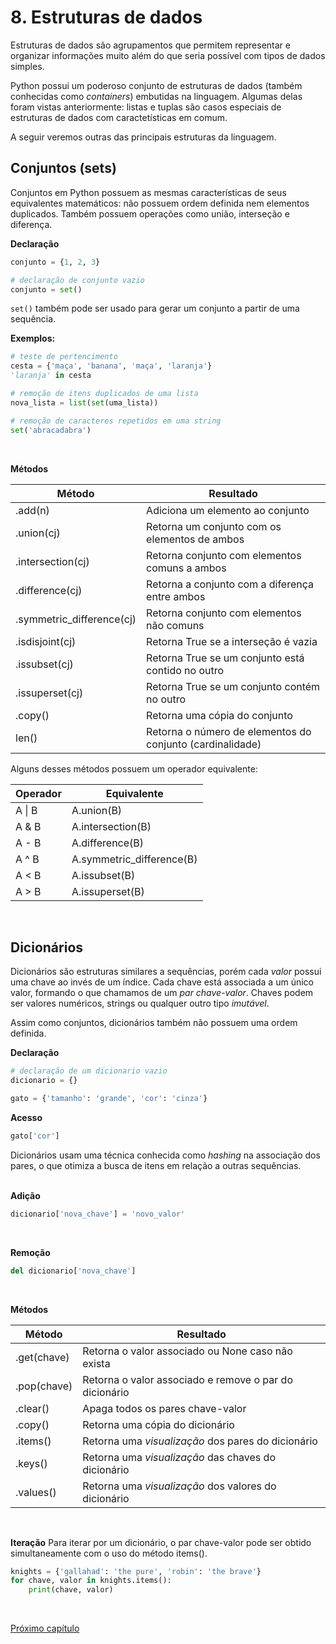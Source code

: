 # 8. Estruturas de dados

Estruturas de dados são agrupamentos que permitem representar e organizar informações muito além do que seria possível com tipos de dados simples. 

Python possui um poderoso conjunto de estruturas de dados (também conhecidas como *containers*) embutidas na linguagem. Algumas delas foram vistas anteriormente: listas e tuplas são casos especiais de estruturas de dados com caractetísticas em comum. 

A seguir veremos outras das principais estruturas da linguagem.
<br>

## Conjuntos (sets)

Conjuntos em Python possuem as mesmas características de seus equivalentes matemáticos: não possuem ordem definida nem elementos duplicados. Também possuem operações como união, interseção e diferença.
<br>

**Declaração**
```python
conjunto = {1, 2, 3}
```
```python
# declaração de conjunto vazio
conjunto = set() 
```
`set()` também pode ser usado para gerar um conjunto a partir de uma sequência.
<br>

**Exemplos:**
```python
# teste de pertencimento
cesta = {'maça', 'banana', 'maça', 'laranja'}
'laranja' in cesta
```
```python
# remoção de itens duplicados de uma lista
nova_lista = list(set(uma_lista))
```
```python
# remoção de caracteres repetidos em uma string
set('abracadabra')
```
<br>

**Métodos**

| Método | Resultado |
| ------ | --------- |
| .add(n) | Adiciona um elemento ao conjunto |
| .union(cj) | Retorna um conjunto com os elementos de ambos |
| .intersection(cj) | Retorna conjunto com elementos comuns a ambos |
| .difference(cj) | Retorna a conjunto com a diferença entre ambos |
| .symmetric_difference(cj) | Retorna conjunto com elementos não comuns |
| .isdisjoint(cj) | Retorna True se a interseção é vazia |
| .issubset(cj) | Retorna True se um conjunto está contido no outro |
| .issuperset(cj) | Retorna True se um conjunto contém no outro |
| .copy() | Retorna uma cópia do conjunto |
| len() | Retorna o número de elementos do conjunto (cardinalidade) |

Alguns desses métodos possuem um operador equivalente:

| Operador | Equivalente |
| -------- | ----------- |
| A \| B | A.union(B) |
| A & B | A.intersection(B) |
| A - B | A.difference(B) |
| A ^ B | A.symmetric_difference(B) |
| A < B | A.issubset(B) |
| A > B | A.issuperset(B) |
<br>

## Dicionários

Dicionários são estruturas similares a sequências, porém cada *valor* possui uma chave ao invés de um índice. Cada chave está associada a um único valor, formando o que chamamos de um *par chave-valor*. Chaves podem ser valores numéricos, strings ou qualquer outro tipo *imutável*. 

Assim como conjuntos, dicionários também não possuem uma ordem definida.
<br>


**Declaração**

```python
# declaração de um dicionario vazio
dicionario = {}
```
```python
gato = {'tamanho': 'grande', 'cor': 'cinza'}
```
**Acesso**
```python
gato['cor']
```
Dicionários usam uma técnica conhecida como *hashing* na associação dos pares, o que otimiza a busca de itens em relação a outras sequências.  
<br>


**Adição**
```python
dicionario['nova_chave'] = 'novo_valor'
```
<br>


**Remoção**
```python
del dicionario['nova_chave']
```
<br>

**Métodos**

| Método | Resultado |
| ------ | --------- |
| .get(chave) | Retorna o valor associado ou None caso não exista|
| .pop(chave) | Retorna o valor associado e remove o par do dicionário |
| .clear() | Apaga todos os pares chave-valor |
| .copy() | Retorna uma cópia do dicionário |
| .items() | Retorna uma *visualização* dos pares do dicionário |
| .keys() | Retorna uma *visualização* das chaves do dicionário |
| .values() | Retorna uma *visualização* dos valores do dicionário |
<br>


**Iteração**
Para iterar por um dicionário, o par chave-valor pode ser obtido simultaneamente com o uso do método items().
```python
knights = {'gallahad': 'the pure', 'robin': 'the brave'}
for chave, valor in knights.items():
    print(chave, valor)
```
<br>

[Próximo capítulo](./9_Funcoes.md)